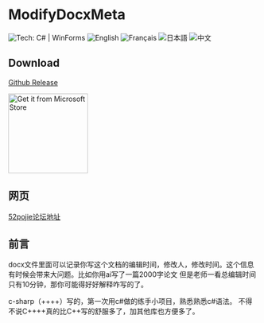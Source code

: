 # ModifyDocxMeta

<img src="https://img.shields.io/badge/Tech-C%23%20%7C%20WinForms-512BD4?logo=.net" alt="Tech: C# | WinForms">
<img src="https://img.shields.io/badge/Language-English-blue" alt="English">
<img src="https://img.shields.io/badge/Language-Français-blue" alt="Français">
<img src="https://img.shields.io/badge/Language-日本語-blue" alt="日本語">
<img src="https://img.shields.io/badge/Language-中文-blue" alt="中文">

## Download

[Github Release](https://github.com/Tokisaki-Galaxy/ModifyDocxMeta/releases)

<a href="https://apps.microsoft.com/store/detail/9PGN1XWW3B6B">
    <img src="https://get.microsoft.com/images/en-us%20dark.svg" alt="Get it from Microsoft Store" width="160"/>
</a>

## 网页
[52pojie论坛地址](https://www.52pojie.cn/thread-1933858-1-1.html)

## 前言

docx文件里面可以记录你写这个文档的编辑时间，修改人，修改时间。这个信息有时候会带来大问题。比如你用ai写了一篇2000字论文 但是老师一看总编辑时间只有10分钟，那你可能得好好解释咋写的了。

c-sharp（++++）写的，第一次用c#做的练手小项目，熟悉熟悉c#语法。
不得不说C++++真的比C++写的舒服多了，加其他库也方便多了。
